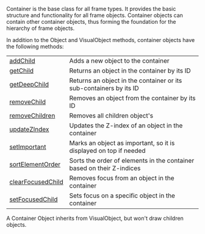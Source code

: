 Container is the base class for all frame types. It provides the basic structure and functionality for all frame objects. Container objects can contain other container objects, thus forming the foundation for the hierarchy of frame objects.

In addition to the Object and VisualObject methods, container objects have the following methods:

|   |   |
|---|---|
|[addChild](objects/Container/addChild.md)|Adds a new object to the container
|[getChild](objects/Container/getChild.md)|Returns an object in the container by its ID
|[getDeepChild](objects/Container/getDeepChild.md)|Returns an object in the container or its sub-containers by its ID
|[removeChild](objects/Container/removeChild.md)|Removes an object from the container by its ID
|[removeChildren](objects/Container/removeChildren.md)|Removes all children object's
|[updateZIndex](objects/Container/updateZIndex.md)|Updates the Z-index of an object in the container
|[setImportant](objects/Container/setImportant.md)|Marks an object as important, so it is displayed on top if needed
|[sortElementOrder](objects/Container/sortElementOrder.md)|Sorts the order of elements in the container based on their Z-indices
|[clearFocusedChild](objects/Container/clearFocusedChild.md)|Removes focus from an object in the container
|[setFocusedChild](objects/Container/setFocusedChild.md)|Sets focus on a specific object in the container

A Container Object inherits from VisualObject, but won't draw children objects.
